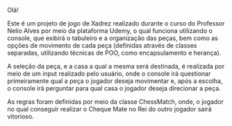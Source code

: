 Olá!

Este é um projeto de jogo de Xadrez realizado durante o curso do Professor Nelio Alves por meio da plataforma Udemy, o qual funciona utilizando o console, que exibirá o tabuleiro e a organização das peças, bem como as opções de movimento de cada peça (definidas através de classes separadas, utilizando técnicas de POO, como encapsulamento e herança).

A seleção da peça, e a casa a qual a mesma será destinada, é realizada por meio de um input realizado pelo usuário, onde o console irá questionar primeiramente qual a peça o jogador deseja movimentar e, após a escolha, o console irá perguntar para qual casa o jogador deseja direcionar a peça.

As regras foram definidas por meio da classe ChessMatch, onde, o jogador no qual conseguir realizar o Cheque Mate no Rei do outro jogador sairá vitorioso.
